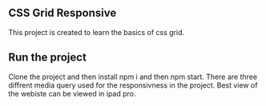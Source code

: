 ## CSS Grid Responsive 
 This project is created to learn the basics of css grid. 

 ## Run the project
 Clone the project and then install npm i and then npm start.
 There are three diffrent media query used for the responsivness in the project. Best view of the webiste can be viewed in ipad pro.
